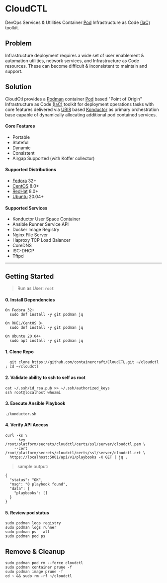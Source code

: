 # CloudCTL
DevOps Services & Utilities Container [Pod] Infrastructure as Code [(IaC)] toolkit.
## Problem
Infrastructure deployment requires a wide set of user enablement & automation 
utilities, network services, and Infrastructure as Code resources. These can 
become difficult & inconsistent to maintain and support.
## Solution
CloudCtl provides a [Podman] container [Pod] based "Point of Origin" 
Infrastructure as Code [(IaC)] toolkit for deployment operations tasks 
with core features delivered via [UBI8] based [Konductor] as primary 
orchestration base capable of dynamically allocating additional pod 
contained services.
#### Core Features
  - Portable 
  - Stateful
  - Dynamic
  - Consistent
  - Airgap Supported (with Koffer collector)
#### Supported Distributions
  - [Fedora] 32+
  - [CentOS] 8.0+
  - [RedHat] 8.0+
  - [Ubuntu] 20.04+
#### Supported Services
  - Konductor User Space Container
  - Ansible Runner Service API
  - Docker Image Registry
  - Nginx File Server
  - Haproxy TCP Load Balancer
  - CoreDNS
  - ISC-DHCP
  - Tftpd
----------------------
## Getting Started
>  Run as User: `root`
>    
    
####  0. Install Dependencies
```
On Fedora 32+
  sudo dnf install -y git podman jq

On RHEL/CentOS 8+
  sudo dnf install -y git podman jq

On Ubuntu 20.04+
  sudo apt install -y git podman jq
```
####  1. Clone Repo
```
  git clone https://github.com/containercraft/CloudCTL.git ~/cloudctl ; cd ~/cloudctl
```
####  2. Validate ability to ssh to self as root
```
cat ~/.ssh/id_rsa.pub >> ~/.ssh/authorized_keys
ssh root@localhost whoami
```
####  3. Execute Ansible Playbook
```
./konductor.sh
```
####  4. Verify API Access
```
curl -ks \
    --key  /root/platform/secrets/cloudctl/certs/ssl/server/cloudctl.pem \
    --cert /root/platform/secrets/cloudctl/certs/ssl/server/cloudctl.crt \
  https://localhost:5001/api/v1/playbooks -X GET | jq .
```
>
>  sample output:
>
```
{
  "status": "OK",
  "msg": "0 playbook found",
  "data": {
    "playbooks": []
  }
}
```
####  5. Review pod status
```
sudo podman logs registry
sudo podman logs runner
sudo podman ps --all
sudo podman pod ps
```
## Remove & Cleanup
```
sudo podman pod rm --force cloudctl
sudo podman container prune -f
sudo podman image prune -f
cd ~ && sudo rm -rf ~/cloudctl
```
[Pod]:https://kubernetes.io/docs/concepts/workloads/pods/pod
[UBI8]:https://www.redhat.com/en/blog/introducing-red-hat-universal-base-image
[(IaC)]:https://www.ibm.com/cloud/learn/infrastructure-as-code
[Konductor]:https://github.com/redshiftofficial/Konductor
[Podman]:https://docs.podman.io/en/latest
[Install Podman]:https://podman.io/getting-started/installation
[Fedora]:https://getfedora.org
[Ubuntu]:https://ubuntu.com/download
[CentOS]:https://www.centos.org/download
[RedHat]:https://access.redhat.com/downloads
[Fedora CoreOS]:https://getfedora.org/en/coreos?stream=stable
[RedHat CoreOS]:https://coreos.com/
